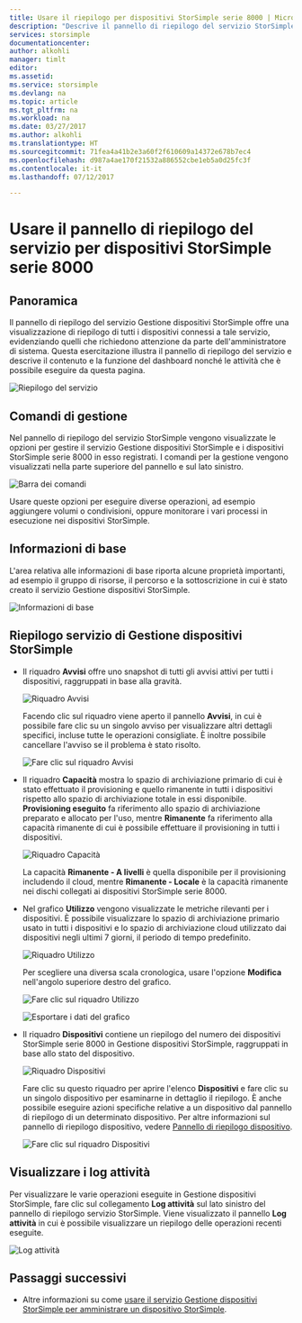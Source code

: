 ```yaml
---
title: Usare il riepilogo per dispositivi StorSimple serie 8000 | Microsoft Docs
description: "Descrive il pannello di riepilogo del servizio StorSimple e illustra come usarlo per monitorare l'integrità della soluzione StorSimple."
services: storsimple
documentationcenter: 
author: alkohli
manager: timlt
editor: 
ms.assetid: 
ms.service: storsimple
ms.devlang: na
ms.topic: article
ms.tgt_pltfrm: na
ms.workload: na
ms.date: 03/27/2017
ms.author: alkohli
ms.translationtype: HT
ms.sourcegitcommit: 71fea4a41b2e3a60f2f610609a14372e678b7ec4
ms.openlocfilehash: d987a4ae170f21532a886552cbe1eb5a0d25fc3f
ms.contentlocale: it-it
ms.lasthandoff: 07/12/2017

---
```

# Usare il pannello di riepilogo del servizio per dispositivi StorSimple serie 8000
<a id="use-the-service-summary-blade-for-storsimple-8000-series-device" class="xliff"></a>

## Panoramica
<a id="overview" class="xliff"></a>

Il pannello di riepilogo del servizio Gestione dispositivi StorSimple offre una visualizzazione di riepilogo di tutti i dispositivi connessi a tale servizio, evidenziando quelli che richiedono attenzione da parte dell'amministratore di sistema. Questa esercitazione illustra il pannello di riepilogo del servizio e descrive il contenuto e la funzione del dashboard nonché le attività che è possibile eseguire da questa pagina.

![Riepilogo del servizio](./media/storsimple-8000-service-dashboard/service-summary1.png)


## Comandi di gestione
<a id="management-commands" class="xliff"></a>

Nel pannello di riepilogo del servizio StorSimple vengono visualizzate le opzioni per gestire il servizio Gestione dispositivi StorSimple e i dispositivi StorSimple serie 8000 in esso registrati. I comandi per la gestione vengono visualizzati nella parte superiore del pannello e sul lato sinistro.

![Barra dei comandi](./media/storsimple-8000-service-dashboard/service-summary2.png)

Usare queste opzioni per eseguire diverse operazioni, ad esempio aggiungere volumi o condivisioni, oppure monitorare i vari processi in esecuzione nei dispositivi StorSimple.


## Informazioni di base
<a id="essentials" class="xliff"></a>

L'area relativa alle informazioni di base riporta alcune proprietà importanti, ad esempio il gruppo di risorse, il percorso e la sottoscrizione in cui è stato creato il servizio Gestione dispositivi StorSimple.

![Informazioni di base](./media/storsimple-8000-service-dashboard/service-summary3.png)

## Riepilogo servizio di Gestione dispositivi StorSimple
<a id="storsimple-device-manager-service-summary" class="xliff"></a>

* Il riquadro **Avvisi** offre uno snapshot di tutti gli avvisi attivi per tutti i dispositivi, raggruppati in base alla gravità.

    ![Riquadro Avvisi](./media/storsimple-8000-service-dashboard/service-summary4.png)

    Facendo clic sul riquadro viene aperto il pannello **Avvisi**, in cui è possibile fare clic su un singolo avviso per visualizzare altri dettagli specifici, incluse tutte le operazioni consigliate. È inoltre possibile cancellare l'avviso se il problema è stato risolto.

    ![Fare clic sul riquadro Avvisi](./media/storsimple-8000-service-dashboard/service-summary8.png)

* Il riquadro **Capacità** mostra lo spazio di archiviazione primario di cui è stato effettuato il provisioning e quello rimanente in tutti i dispositivi rispetto allo spazio di archiviazione totale in essi disponibile. **Provisioning eseguito** fa riferimento allo spazio di archiviazione preparato e allocato per l'uso, mentre **Rimanente** fa riferimento alla capacità rimanente di cui è possibile effettuare il provisioning in tutti i dispositivi.

    ![Riquadro Capacità](./media/storsimple-8000-service-dashboard/service-summary6.png)

    La capacità **Rimanente - A livelli** è quella disponibile per il provisioning includendo il cloud, mentre **Rimanente - Locale** è la capacità rimanente nei dischi collegati ai dispositivi StorSimple serie 8000.


* Nel grafico **Utilizzo** vengono visualizzate le metriche rilevanti per i dispositivi. È possibile visualizzare lo spazio di archiviazione primario usato in tutti i dispositivi e lo spazio di archiviazione cloud utilizzato dai dispositivi negli ultimi 7 giorni, il periodo di tempo predefinito. 

    ![Riquadro Utilizzo](./media/storsimple-8000-service-dashboard/service-summary7.png) 

    Per scegliere una diversa scala cronologica, usare l'opzione **Modifica** nell'angolo superiore destro del grafico.

     ![Fare clic sul riquadro Utilizzo](./media/storsimple-8000-service-dashboard/service-summary10.png)

     ![Esportare i dati del grafico](./media/storsimple-8000-service-dashboard/service-summary11.png)

* Il riquadro **Dispositivi** contiene un riepilogo del numero dei dispositivi StorSimple serie 8000 in Gestione dispositivi StorSimple, raggruppati in base allo stato del dispositivo. 

    ![Riquadro Dispositivi](./media/storsimple-8000-service-dashboard/service-summary5.png)

    Fare clic su questo riquadro per aprire l'elenco **Dispositivi** e fare clic su un singolo dispositivo per esaminarne in dettaglio il riepilogo. È anche possibile eseguire azioni specifiche relative a un dispositivo dal pannello di riepilogo di un determinato dispositivo. Per altre informazioni sul pannello di riepilogo dispositivo, vedere [Pannello di riepilogo dispositivo](storsimple-8000-device-dashboard.md).

    ![Fare clic sul riquadro Dispositivi](./media/storsimple-8000-service-dashboard/service-summary9.png)

## Visualizzare i log attività
<a id="view-the-activity-logs" class="xliff"></a>

Per visualizzare le varie operazioni eseguite in Gestione dispositivi StorSimple, fare clic sul collegamento **Log attività** sul lato sinistro del pannello di riepilogo servizio StorSimple. Viene visualizzato il pannello **Log attività** in cui è possibile visualizzare un riepilogo delle operazioni recenti eseguite.

![Log attività](./media/storsimple-8000-service-dashboard/activity-logs1.png)
## Passaggi successivi
<a id="next-steps" class="xliff"></a>

* Altre informazioni su come [usare il servizio Gestione dispositivi StorSimple per amministrare un dispositivo StorSimple](storsimple-8000-manager-service-administration.md).


